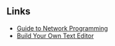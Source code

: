 ## Links
- [Guide to Network Programming](https://beej.us/guide/bgnet/html//index.html)
- [Build Your Own Text Editor](https://viewsourcecode.org/snaptoken/kilo/index.html)
